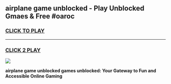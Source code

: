 
## airplane game unblocked - Play Unblocked Gmaes & Free #oaroc
<h3>
<a href="https://news.freeplayer.one?title=airplane_game_unblocked&ref=26F">CLICK TO PLAY</a></h3>
<hr>

<h3>
<a href="https://news.freeplayer.one?title=airplane_game_unblocked&ref=26F">CLICK 2 PLAY</a>
  
</h3>

<a href="https://news.freeplayer.one?title=airplane_game_unblocked&ref=26F/"><img src="https://clearcache.store/games.png"></a>


**airplane game unblocked games unblocked: Your Gateway to Fun and Accessible Online Gaming**
